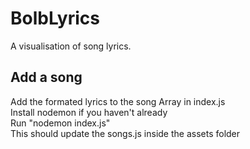 # BolbLyrics
A visualisation of song lyrics.

## Add a song
Add the formated lyrics to the song Array in index.js </br>
Install nodemon if you haven't already </br>
Run "nodemon index.js" </br>
This should update the songs.js inside the assets folder

